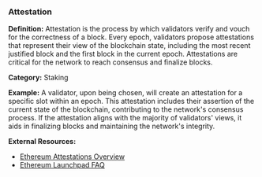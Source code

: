 ### Attestation
**Definition:** Attestation is the process by which validators verify and vouch for the correctness of a block. Every epoch, validators propose attestations that represent their view of the blockchain state, including the most recent justified block and the first block in the current epoch. Attestations are critical for the network to reach consensus and finalize blocks.

**Category:** Staking

**Example:** A validator, upon being chosen, will create an attestation for a specific slot within an epoch. This attestation includes their assertion of the current state of the blockchain, contributing to the network's consensus process. If the attestation aligns with the majority of validators' views, it aids in finalizing blocks and maintaining the network's integrity.

**External Resources:**
- [Ethereum Attestations Overview](https://ethereum.org/en/developers/docs/consensus-mechanisms/pos/attestations/)
- [Ethereum Launchpad FAQ](https://launchpad.ethereum.org/en/faq)

